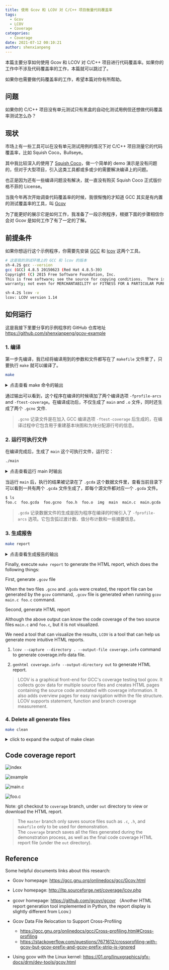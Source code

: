 ```yaml
---
title: 使用 Gcov 和 LCOV 对 C/C++ 项目衡量代码覆盖率
tags:
  - Gcov
  - LCOV
  - Coverage
categories:
  - Coverage
date: 2021-07-12 00:10:21
author: shenxianpeng
---
```


本篇主要分享如何使用 Gcov 和 LCOV 对 C/C++ 项目进行代码覆盖率。如果你的工作中不涉及代码覆盖率的工作，本篇就可以跳过了。

如果你也需要做代码覆盖率的工作，希望本篇对你有所帮助。

## 问题

如果你的 C/C++ 项目没有单元测试只有黑盒的自动化测试用例但还想做代码覆盖率测试怎么办？

## 现状

市场上有一些工具可以在没有单元测试用例的情况下对 C/C++ 项目测量它的代码覆盖率，比如 Squish Coco，Bullseye。

其中我比较深入的使用了 [Squish Coco](https://shenxianpeng.github.io/2019/05/squishcoco/)，做一个简单的 demo 演示是没有问题的，但对于大型项目，引入这类工具都或多或少的需要解决编译上的问题。

也正是因为还有一些编译问题没有解决，就一直没有购买 Squish Coco 正式版价格不菲的 License。

当我今年再次开始调查代码覆盖率的时候，我很惭愧的才知道 GCC 其实是有内置的测试覆盖率的工具，叫 [Gcov](https://gcc.gnu.org/onlinedocs/gcc/Gcov.html)

为了能更好的展示它是如何工作，我准备了一段示例程序，根据下面的步骤相信你会对 Gcov 是如何工作了有了一定的了解。

## 前提条件

如果你想运行这个示例程序，你需要先安装 [GCC](https://gcc.gnu.org/install/index.html) 和 [lcov](http://ltp.sourceforge.net/coverage/lcov.php) 这两个工具。

```bash
# 这是我的测试环境上的 GCC 和 lcov 的版本
sh-4.2$ gcc --version
gcc (GCC) 4.8.5 20150623 (Red Hat 4.8.5-39)
Copyright (C) 2015 Free Software Foundation, Inc.
This is free software; see the source for copying conditions.  There is NO
warranty; not even for MERCHANTABILITY or FITNESS FOR A PARTICULAR PURPOSE.

sh-4.2$ lcov -v
lcov: LCOV version 1.14
```

## 如何运行

这是我接下里要分享的示例程序的 GitHub 仓库地址 https://github.com/shenxianpeng/gcov-example

### 1. 编译

第一步先编译，我已经将编译用到的参数和文件都写在了 `makefile` 文件里了，只要执行 `make` 就可以编译了。

```bash
make
```

<details>
<summary>点击查看 make 命令的输出</summary>

```bash
sh-4.2$ make
gcc -fPIC -fprofile-arcs -ftest-coverage -c -Wall -Werror main.c
gcc -fPIC -fprofile-arcs -ftest-coverage -c -Wall -Werror foo.c
gcc -fPIC -fprofile-arcs -ftest-coverage -o main main.o foo.o
```
</details>

通过输出可以看到，这个程序在编译的时候填加了两个编译选项 `-fprofile-arcs` and `-ftest-coverage`。在编译成功后，不仅生成了 `main` and `.o` 文件，同时还生成了两个 `.gcno` 文件.

> `.gcno` 记录文件是在加入 GCC 编译选项 `-ftest-coverage` 后生成的，在编译过程中它包含用于重建基本块图和为块分配源行号的信息。

### 2. 运行可执行文件

在编译完成后，生成了 `main` 这个可执行文件，运行它：

```bash
./main
```

<details>
<summary>点击查看运行 main 时输出</summary>

```bash
sh-4.2$ ./main
Start calling foo() ...
when num is equal to 1...
when num is equal to 2...
```

</details>

当运行 `main` 后，执行的结果被记录在了 `.gcda` 这个数据文件里，查看当前目录下可以看到一共有两个 `.gcda` 文件生成了，即每个源文件都对应一个  `.gcda` 文件。

```bash
$ ls
foo.c  foo.gcda  foo.gcno  foo.h  foo.o  img  main  main.c  main.gcda  main.gcno  main.o  makefile  README.md
```

> `.gcda` 记录数据文件的生成是因为程序在编译的时候引入了 `-fprofile-arcs` 选项。它包含弧过渡计数、值分布计数和一些摘要信息。

### 3. 生成报告

```bash
make report
```

<details>
<summary> 点击查看生成报告的输出 </summary>

```bash
sh-4.2$ make report
gcov main.c foo.c
File 'main.c'
Lines executed:100.00% of 5
Creating 'main.c.gcov'

File 'foo.c'
Lines executed:85.71% of 7
Creating 'foo.c.gcov'

Lines executed:91.67% of 12
lcov --capture --directory . --output-file coverage.info
Capturing coverage data from .
Found gcov version: 4.8.5
Scanning . for .gcda files ...
Found 2 data files in .
Processing foo.gcda
geninfo: WARNING: cannot find an entry for main.c.gcov in .gcno file, skipping file!
Processing main.gcda
Finished .info-file creation
genhtml coverage.info --output-directory out
Reading data file coverage.info
Found 2 entries.
Found common filename prefix "/workspace/coco"
Writing .css and .png files.
Generating output.
Processing file gcov-example/main.c
Processing file gcov-example/foo.c
Writing directory view page.
Overall coverage rate:
  lines......: 91.7% (11 of 12 lines)
  functions..: 100.0% (2 of 2 functions)
```
</details>

Finally, execute `make report` to generate the HTML report, which does the following things:

First, generate `.gcov` file

When the two files `.gcno` and `.gcda` were created, the report file can be generated by the `gcov` command, `.gcov` file is generated when running `gcov main.c foo.c` command.

Second, generate HTML report

Although the above output can know the code coverage of the two source files `main.c` and `foo.c`, but it is not visualized.

We need a tool that can visualize the results, `LCOV` is a tool that can help us generate more intuitive HTML reports.

1. `lcov --capture --directory . --output-file coverage.info` command to generate coverage.info data file.

2. `genhtml coverage.info --output-directory out` to generate HTML report.

> LCOV is a graphical front-end for GCC's coverage testing tool gcov. It collects gcov data for multiple source files and creates HTML pages containing the source code annotated with coverage information. It also adds overview pages for easy navigation within the file structure. LCOV supports statement, function and branch coverage measurement.

### 4. Delete all generate files

```bash
make clean
```

<details>
<summary> click to expand the output of make clean</summary>

```bash
sh-4.2$ make clean
rm -rf main *.o *.so *.gcno *.gcda *.gcov coverage.info out
```
</details>

## Code coverage report

![index](gcov-example/index.png)

![example](gcov-example/example.png)

![main.c](gcov-example/main.c.png)

![foo.c](gcov-example/foo.c.png)

Note: git checkout to `coverage` branch, under `out` directory to view or download the HTML report.

> The `master` branch only saves source files such as `.c`, `.h`, and `makefile` only to be used for demonstration. \
> The `coverage` branch saves all the files generated during the demonstration process, as well as the final code coverage HTML report file (under the `out` directory).

## Reference

Some helpful documents links about this research:

* Gcov homepage: https://gcc.gnu.org/onlinedocs/gcc/Gcov.html
* Lcov homepage: http://ltp.sourceforge.net/coverage/lcov.php

* gcovr homepage: https://github.com/gcovr/gcovr （Another HTML report generation tool implemented in Python, the report display is slightly different from Lcov.)

* Gcov Data File Relocation to Support Cross-Profiling
    * https://gcc.gnu.org/onlinedocs/gcc/Cross-profiling.html#Cross-profiling
    * https://stackoverflow.com/questions/7671612/crossprofiling-with-gcov-but-gcov-prefix-and-gcov-prefix-strip-is-ignored

* Using gcov with the Linux kernel: https://01.org/linuxgraphics/gfx-docs/drm/dev-tools/gcov.html
